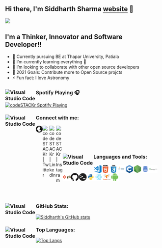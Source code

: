 ## Hi there, I'm Siddharth Sharma [website] 👋

[<img src="https://img.icons8.com/wired/64/000000/globe.png" />][website]

## I'm a Thinker, Innovator and Software Developer!!

- 🔭 Currently pursuing BE at Thapar University, Patiala
- 🌱 I’m currently learning everything 🤣
- 👯 I’m looking to collaborate with other open source developers
- 🥅 2021 Goals: Contribute more to Open Source projcts
- ⚡ Fun fact: I love Astronomy

### <img align="left" alt="Visual Studio Code" width="100px" src="https://i.pinimg.com/originals/9a/f0/21/9af02143a095506f4d6f9433bc122fb0.png" />Spotify Playing 🎧

[<img src="https://now-playing-codestackr.vercel.app/api/spotify-playing" alt="codeSTACKr Spotify Playing" width="350" />](https://open.spotify.com/user/31yosp2petcp77zbekptpw4tvj7e)



### <img align="left" alt="Visual Studio Code" width="100px" src="https://thumbs.dreamstime.com/b/email-marketing-internet-chatting-hours-support-get-touch-initiate-contact-us-feedback-online-form-talk-to-customers-concept-188536332.jpg" /> Connect with me:

[<img align="left" alt="codeSTACKr.com" width="22px" src="https://raw.githubusercontent.com/iconic/open-iconic/master/svg/globe.svg" />][website]
[<img align="left" alt="codeSTACKr | Twitter" width="22px" src="https://cdn.jsdelivr.net/npm/simple-icons@v3/icons/facebook.svg" />][twitter]
[<img align="left" alt="codeSTACKr | LinkedIn" width="22px" src="https://cdn.jsdelivr.net/npm/simple-icons@v3/icons/linkedin.svg" />][linkedin]
[<img align="left" alt="codeSTACKr | Instagram" width="22px" src="https://cdn.jsdelivr.net/npm/simple-icons@v3/icons/instagram.svg" />][instagram]

<br />
<br />
<br />
<br />

### <img align="left" alt="Visual Studio Code" width="100px" src="https://cdn.dribbble.com/users/10549/screenshots/9916149/media/a9dbfea8e23e5b8e23db142528c3bc9f.png?compress=1&resize=400x300" /> Languages and Tools:



<img align="left" alt="Visual Studio Code" width="26px" src="https://raw.githubusercontent.com/github/explore/80688e429a7d4ef2fca1e82350fe8e3517d3494d/topics/visual-studio-code/visual-studio-code.png" />
<img align="left" alt="HTML5" width="26px" src="https://raw.githubusercontent.com/github/explore/80688e429a7d4ef2fca1e82350fe8e3517d3494d/topics/html/html.png" />
<img align="left" alt="CSS3" width="26px" src="https://raw.githubusercontent.com/github/explore/80688e429a7d4ef2fca1e82350fe8e3517d3494d/topics/css/css.png" />
<img align="left" alt="JavaScript" width="26px" src="https://raw.githubusercontent.com/github/explore/80688e429a7d4ef2fca1e82350fe8e3517d3494d/topics/java/java.png" />
<img align="left" alt="React" width="26px" src="https://raw.githubusercontent.com/github/explore/80688e429a7d4ef2fca1e82350fe8e3517d3494d/topics/cpp/cpp.png" />
<img align="left" alt="Node.js" width="26px" src="https://raw.githubusercontent.com/github/explore/80688e429a7d4ef2fca1e82350fe8e3517d3494d/topics/nodejs/nodejs.png" />
<img align="left" alt="SQL" width="26px" src="https://raw.githubusercontent.com/github/explore/80688e429a7d4ef2fca1e82350fe8e3517d3494d/topics/sql/sql.png" />
<img align="left" alt="MongoDB" width="26px" src="https://raw.githubusercontent.com/github/explore/80688e429a7d4ef2fca1e82350fe8e3517d3494d/topics/mongodb/mongodb.png" />
<img align="left" alt="Git" width="26px" src="https://raw.githubusercontent.com/github/explore/80688e429a7d4ef2fca1e82350fe8e3517d3494d/topics/git/git.png" />

<img align="left" alt="GitHub" width="26px" src="https://raw.githubusercontent.com/github/explore/78df643247d429f6cc873026c0622819ad797942/topics/github/github.png" />
<img align="left" alt="Terminal" width="26px" src="https://raw.githubusercontent.com/github/explore/80688e429a7d4ef2fca1e82350fe8e3517d3494d/topics/terminal/terminal.png" />
<img align="left" alt="Terminal" width="26px" src="https://raw.githubusercontent.com/github/explore/80688e429a7d4ef2fca1e82350fe8e3517d3494d/topics/python/python.png" />
<img align="left" alt="Terminal" width="26px" src="https://raw.githubusercontent.com/github/explore/80688e429a7d4ef2fca1e82350fe8e3517d3494d/topics/react/react.png" />
<img align="left" alt="Terminal" width="26px" src="https://raw.githubusercontent.com/github/explore/80688e429a7d4ef2fca1e82350fe8e3517d3494d/topics/tensorflow/tensorflow.png"/>
<img align="left" alt="Terminal" width="26px" src="https://raw.githubusercontent.com/github/explore/80688e429a7d4ef2fca1e82350fe8e3517d3494d/topics/android/android.png" />
<br />
<br />
<br/>
<br/>
<br/>
<br/>






</details>


  ### <img align="left" alt="Visual Studio Code" width="100px" src="https://i.pinimg.com/originals/bf/0c/31/bf0c317e0f22fbe49b25ebd9ca40c17b.png" />  GitHub Stats:

  [![Siddharth's GitHub stats](https://github-readme-stats.vercel.app/api?username=Sid1808-dev)](https://github.com/anuraghazra/github-readme-stats)
  


  ### <img align="left" alt="Visual Studio Code" width="100px" src="https://i.pinimg.com/originals/bf/0c/31/bf0c317e0f22fbe49b25ebd9ca40c17b.png" /> Top Languages:
  
  [![Top Langs](https://github-readme-stats.vercel.app/api/top-langs/?username=Sid1808-dev&langs_count=10)](https://github.com/anuraghazra/github-readme-stats)

  
[website]: https://siddharthsharma.me/
[twitter]: https://www.facebook.com/profile.php?id=100012374717272
[instagram]: https://www.instagram.com/siddharth9240/
[linkedin]: https://www.linkedin.com/in/siddharth-sharma-1808/

